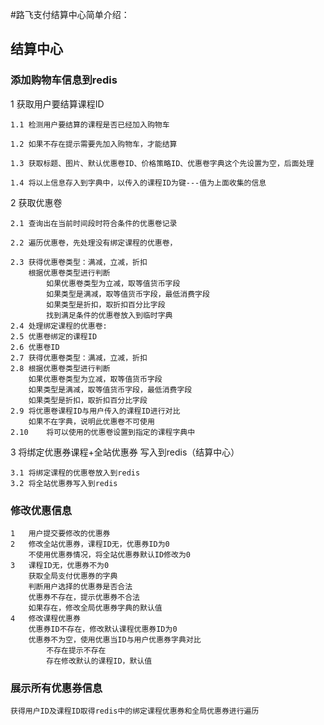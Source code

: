 #路飞支付结算中心简单介绍：

## 结算中心	

### 添加购物车信息到redis

1	获取用户要结算课程ID	
	
    1.1	检测用户要结算的课程是否已经加入购物车	
    	
    1.2 如果不存在提示需要先加入购物车，才能结算
    	
    1.3	获取标题、图片、默认优惠卷ID、价格策略ID、优惠卷字典这个先设置为空，后面处理	
    	
    1.4	将以上信息存入到字典中，以传入的课程ID为键---值为上面收集的信息
    		
2	获取优惠卷
		
    2.1	查询出在当前时间段时符合条件的优惠卷记录
		
    2.2	遍历优惠卷，先处理没有绑定课程的优惠卷，
		
    2.3	获得优惠卷类型：满减，立减，折扣	
		根据优惠卷类型进行判断	
			如果优惠卷类型为立减，取等值货币字段
			如果类型是满减，取等值货币字段，最低消费字段
			如果类型是折扣，取折扣百分比字段
			找到满足条件的优惠卷放入到临时字典
    2.4	处理绑定课程的优惠卷:		
    2.5	优惠卷绑定的课程ID		
    2.6	优惠卷ID		
    2.7	获得优惠卷类型：满减，立减，折扣		
    2.8	根据优惠卷类型进行判断		
		如果优惠卷类型为立减，取等值货币字段	
		如果类型是满减，取等值货币字段，最低消费字段	
		如果类型是折扣，取折扣百分比字段	
    2.9	将优惠卷课程ID与用户传入的课程ID进行对比		
		如果不在字典，说明此优惠卷不可使用	
    2.10	将可以使用的优惠卷设置到指定的课程字典中	
    	
3	将绑定优惠券课程+全站优惠券 写入到redis（结算中心）	
	
    3.1	将绑定课程的优惠卷放入到redis		
    3.2	将全站优惠券写入到redis		
			
			
### 修改优惠信息
			
    1	用户提交要修改的优惠券		
    2	修改全站优惠券，课程ID无，优惠券ID为0		
		不使用优惠券情况，将全站优惠券默认ID修改为0	
    3	课程ID无，优惠券不为0		
		获取全局支付优惠券的字典	
		判断用户选择的优惠券是否合法	
		优惠券不存在，提示优惠券不合法	
		如果存在，修改全局优惠券字典的默认值	
    4	修改课程优惠券		
		优惠券ID不存在，修改默认课程优惠券ID为0	
		优惠券不为空，使用优惠当ID与用户优惠券字典对比	
			不存在提示不存在
			存在修改默认的课程ID，默认值
			
### 展示所有优惠券信息			
	获得用户ID及课程ID取得redis中的绑定课程优惠券和全局优惠券进行遍历		
			
